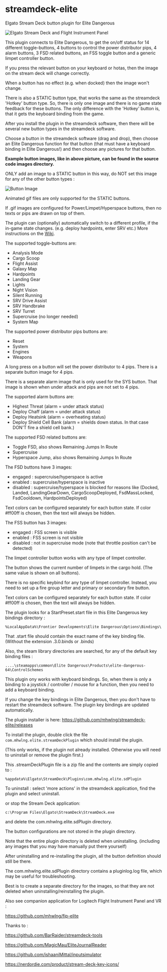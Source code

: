# streamdeck-elite
Elgato Stream Deck button plugin for Elite Dangerous

![Elgato Stream Deck and Flight Instrument Panel](https://i.imgur.com/bE2ODlF.jpg)

This plugin connects to Elite Dangerous, to get the on/off status for 14 different toggle-buttons, 
4 buttons to control the power distributor pips, 4 alarm buttons, 3 FSD related buttons, an FSS toggle button and a generic limpet controller button.

If you press the relevant button on your keyboard or hotas, then the image on the stream deck will change correctly.

When a button has no effect (e.g. when docked) then the image won't change.

There is also a STATIC button type, that works the same as the streamdeck 'Hotkey' button type. 
So, there is only one image and there is no game state feedback for these buttons.
The only difference with the 'Hotkey' button is, that it gets the keyboard binding from the game.

After you install the plugin in the streamdeck software, then there will be several new button types in the streamdeck software.

Choose a button in the streamdeck software (drag and drop), then choose an Elite Dangerous function for that button (that must have a keyboard binding in Elite Dangerous!) and then choose any pictures for that button.

**Example button images, like in above picture, can be found in the source code images directory.**

ONLY add an image to a STATIC button in this way, do NOT set this image for any of the other button types :

![Button Image](https://i.imgur.com/xkgy7uZ.png)

Animated gif files are only supported for the STATIC buttons.

If .gif images are configured for Power/Limpet/Hyperspace buttons, then no texts or pips are drawn on top of them.

The plugin can (optionally) automatically switch to a different profile, if the in-game state changes. (e.g. deploy hardpoints, enter SRV etc.)
More instructions on the [Wiki](https://github.com/mhwlng/streamdeck-elite/wiki/Automatic-Profile-Switching).

The supported toggle-buttons are:
- Analysis Mode
- Cargo Scoop
- Flight Assist
- Galaxy Map
- Hardpoints
- Landing Gear
- Lights
- Night Vision
- Silent Running
- SRV Drive Assist
- SRV Handbrake
- SRV Turret
- Supercruise (no longer needed)
- System Map

The supported power distributor pips buttons are:
- Reset
- System
- Engines
- Weapons

A long press on a button will set the power distributor to 4 pips.
There is a separate button image for 4 pips.

There is a separate alarm image that is only used for the SYS button.
That image is shown when under attack and pips are not set to 4 pips.

The supported alarm buttons are:
- Highest Threat (alarm = under attack status)
- Deploy Chaff (alarm = under attack status)
- Deploy Heatsink (alarm = overheating status)
- Deploy Shield Cell Bank (alarm = shields down status. In that case DON'T fire a shield cell bank.)

The supported FSD related buttons are:
- Toggle FSD, also shows Remaining Jumps In Route
- Supercruise
- Hyperspace Jump, also shows Remaining Jumps In Route

The FSD buttons have 3 images:
- engaged  : supercruise/hyperspace is active
- enabled  : supercruise/hyperspace is inactive
- disabled : supercruise/hyperspace is blocked for reasons like (Docked, Landed, LandingGearDown, CargoScoopDeployed, FsdMassLocked, FsdCooldown, HardpointsDeployed)

Text colors can be configured separately for each button state. 
If color #ff00ff is chosen, then the text will always be hidden.

The FSS button has 3 images:
- engaged  : FSS screen is visible
- enabled  : FSS screen is not visible
- disabled : not in supercruise mode (note that throttle position can't be detected)

The limpet controller button works with any type of limpet controller.

The button shows the current number of limpets in the cargo hold. (The same value is shown on all buttons).

There is no specific keybind for any type of limpet controller.
Instead, you need to set up a fire group letter and primary or secondary fire button.

Text colors can be configured separately for each button state. 
If color #ff00ff is chosen, then the text will always be hidden.

The plugin looks for a StartPreset.start file in this Elite Dangerous key bindings directory :

`%LocalAppData%\Frontier Developments\Elite Dangerous\Options\Bindings\`

That .start file should contain the exact name of the key binding file. (Without the extension .3.0.binds or .binds)

Also, the steam library directories are searched, for any of the default key binding files :
 
`....\steamapps\common\Elite Dangerous\Products\elite-dangerous-64\ControlSchemes`

This plugin ony works with keyboard bindings. 
So, when there is only a binding to a joystick / controller / mouse for a function, then you need to add a keyboard binding.

If you change the key bindings in Elite Dangerous, then you don't have to restart the streamdeck software. The plugin key bindings are updated automatically.

The plugin installer is here: https://github.com/mhwlng/streamdeck-elite/releases

To install the plugin, double click the file `com.mhwlng.elite.streamDeckPlugin` which should install the plugin.

(This only works, if the plugin not already installed. Otherwise you will need to uninstall or remove the plugin first.)

This .streamDeckPlugin file is a zip file and the contents are simply copied to :

`%appdata%\Elgato\StreamDeck\Plugins\com.mhwlng.elite.sdPlugin`

To uninstall : select 'more actions' in the streamdeck application, find the plugin and select uninstall.

or stop the Stream Deck application:

`c:\Program Files\Elgato\StreamDeck\StreamDeck.exe`

and delete the com.mhwlng.elite.sdPlugin directory.

The button configurations are not stored in the plugin directory.

Note that the entire plugin directory is deleted when uninstalling. (including any images that you may have manually put there yourself)

After uninstalling and re-installing the plugin, all the button definition should still be there.

The com.mhwlng.elite.sdPlugin directory contains a pluginlog.log file, which may be useful for troubleshooting.

Best is to create a separate directory for the images, so that they are not deleted when uninstalling/reinstalling the plugin.


Also see companion application for Logitech Flight Instrument Panel and VR :

https://github.com/mhwlng/fip-elite

Thanks to :

https://github.com/BarRaider/streamdeck-tools

https://github.com/MagicMau/EliteJournalReader

https://github.com/ishaaniMittal/inputsimulator

https://nerdordie.com/product/stream-deck-key-icons/

